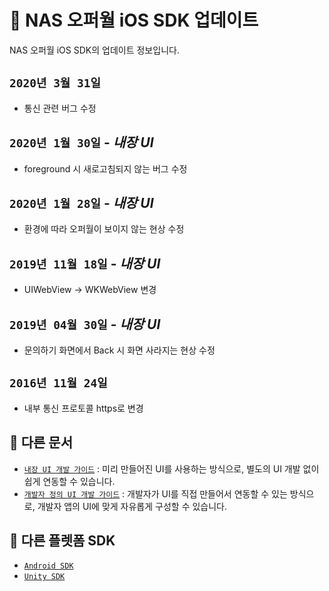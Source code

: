 # 📝 NAS 오퍼월 iOS SDK 업데이트
NAS 오퍼월 iOS SDK의 업데이트 정보입니다.

## `2020년 3월 31일`
- 통신 관련 버그 수정
    
## `2020년 1월 30일` - _내장 UI_
- foreground 시 새로고침되지 않는 버그 수정
    
## `2020년 1월 28일` - _내장 UI_
- 환경에 따라 오퍼월이 보이지 않는 현상 수정

## `2019년 11월 18일` - _내장 UI_
- UIWebView -> WKWebView 변경

## `2019년 04월 30일` - _내장 UI_
- 문의하기 화면에서 Back 시 화면 사라지는 현상 수정

## `2016년 11월 24일`
- 내부 통신 프로토콜 https로 변경

## 📖 다른 문서
- [`내장 UI 개발 가이드`](Guide.Embed.md) : 미리 만들어진 UI를 사용하는 방식으로, 별도의 UI 개발 없이 쉽게 연동할 수 있습니다.
- [`개발자 정의 UI 개발 가이드`](Guide.Custom.md) : 개발자가 UI를 직접 만들어서 연동할 수 있는 방식으로, 개발자 앱의 UI에 맞게 자유롭게 구성할 수 있습니다.

## 🔗 다른 플렛폼 SDK
- [`Android SDK`](https://github.com/mafin-global/nas-offerwall-android)
- [`Unity SDK`](https://github.com/mafin-global/nas-offerwall-unity)
